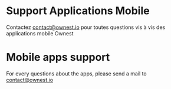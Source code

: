 # Support Applications Mobile

Contactez contact@ownest.io pour toutes questions vis à vis des applications mobile Ownest

# Mobile apps support

For every questions about the apps, please send a mail to contact@ownest.io
